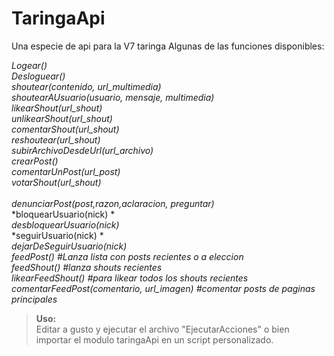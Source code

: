 # TaringaApi
Una especie de api para la V7 taringa
Algunas de las funciones disponibles:

*Logear()*<br />
*Desloguear()*<br />
*shoutear(contenido, url_multimedia)*<br />
*shoutearAUsuario(usuario, mensaje, multimedia)*<br />
*likearShout(url_shout)*<br />
*unlikearShout(url_shout)*<br />
*comentarShout(url_shout)*<br />
*reshoutear(url_shout)*<br />
*subirArchivoDesdeUrl(url_archivo)*<br />
*crearPost()*<br />
*comentarUnPost(url_post)*<br />
*votarShout(url_shout)*<br /><br />
*denunciarPost(post,razon,aclaracion, preguntar)*<br />
*bloquearUsuario(nick) *<br />
*desbloquearUsuario(nick)*<br />
*seguirUsuario(nick) *<br />
*dejarDeSeguirUsuario(nick)*<br />
*feedPost() #Lanza lista con posts recientes o a eleccion*<br />
*feedShout() #lanza shouts recientes*<br />
*likearFeedShout() #para likear todos los shouts recientes*<br />
*comentarFeedPost(comentario, url_imagen) #comentar posts de paginas principales*<br />

>**Uso:**<br />
Editar a gusto y ejecutar el archivo "EjecutarAcciones" o bien importar el modulo taringaApi en un script personalizado.
